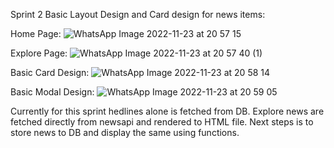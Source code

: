 Sprint 2 Basic Layout Design and Card design for news items:

Home Page:
![WhatsApp Image 2022-11-23 at 20 57 15](https://user-images.githubusercontent.com/95156717/203585083-43253451-395e-40f0-9994-ee4e28918818.jpeg)

Explore Page:
![WhatsApp Image 2022-11-23 at 20 57 40 (1)](https://user-images.githubusercontent.com/95156717/203585763-98eb1765-2205-48b2-93df-9bd39b135f42.jpeg)

Basic Card Design:
![WhatsApp Image 2022-11-23 at 20 58 14](https://user-images.githubusercontent.com/95156717/203585933-1a0e6ded-3a6d-49dc-a279-5aa7507454d6.jpeg)

Basic Modal Design:
![WhatsApp Image 2022-11-23 at 20 59 05](https://user-images.githubusercontent.com/95156717/203586106-430a7dec-c167-4508-b11e-1df0d005fc30.jpeg)

Currently for this sprint hedlines alone is fetched from DB. Explore news are fetched directly from newsapi and rendered to HTML file. Next steps is to store news to DB and display the same using functions.




